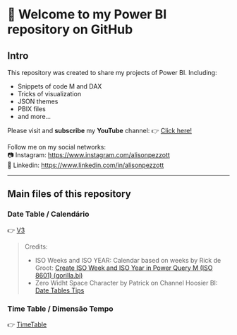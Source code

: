 # 👋 Welcome to my Power BI repository on GitHub

## Intro

This repository was created to share my projects of Power BI. Including:
- Snippets of code M and DAX
- Tricks of visualization
- JSON themes
- PBIX files
- and more...

Please visit and **subscribe** my **YouTube** channel: 👉 [Click here!](https://www.youtube.com/c/alisonpezzott/?sub_confirmation=1) <br>

Follow me on my social networks: <br>
📷 Instagram: https://www.instagram.com/alisonpezzott <br>
💼 Linkedin: https://www.linkedin.com/in/alisonpezzott <br>

---
## Main files of this repository
### Date Table / Calendário <br>
👉 [V3](https://github.com/alisonpezzott/powerbi/blob/main/power-query-m/fxGeraCalendarioAlisonV3)<br>
> Credits:
> - ISO Weeks and ISO YEAR: Calendar based on weeks by Rick de Groot: [Create ISO Week and ISO Year in Power Query M (ISO 8601) (gorilla.bi)](https://gorilla.bi/power-query/create-iso-week-and-iso-year/#final-code-iso-week)
> - Zero Widht Space Character by Patrick on Channel Hoosier BI: [Date Tables Tips](https://youtu.be/E0oe7k0UXXY)
### Time Table / Dimensão Tempo
👉 [TimeTable](https://github.com/alisonpezzott/powerbi/blob/main/power-query-m/TimeTable)


